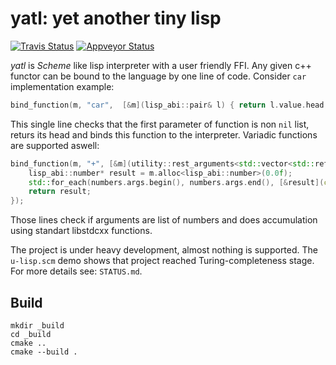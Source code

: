 # yatl: yet another tiny lisp
[![Travis Status](https://travis-ci.org/ivaigult/yatl.svg?branch=master)](https://travis-ci.org/ivaigult/yatl)
[![Appveyor Status](https://ci.appveyor.com/api/projects/status/github/ivaigult/yatl?svg=true)](https://ci.appveyor.com/project/ivaigult/yatl/branch/master)

_yatl_ is _Scheme_ like lisp interpreter with a user friendly FFI. Any given c++ functor can be bound to the language by one line of code. Consider `car` implementation example:
```c++
bind_function(m, "car",  [&m](lisp_abi::pair& l) { return l.value.head; });
```

This single line checks that the first parameter of function is non `nil` list, returs its head and binds this function to the interpreter. Variadic functions are supported aswell:
```c++
bind_function(m, "+", [&m](utility::rest_arguments<std::vector<std::reference_wrapper<lisp_abi::number> > > numbers) {
    lisp_abi::number* result = m.alloc<lisp_abi::number>(0.0f);
    std::for_each(numbers.args.begin(), numbers.args.end(), [&result](const lisp_abi::number& n) { result->value += n.value; });
    return result;
});
```
Those lines check if arguments are list of numbers and does accumulation using standart libstdcxx functions.

The project is under heavy development, almost nothing is supported. The `u-lisp.scm` demo shows that project reached Turing-completeness stage. For more details see: `STATUS.md`.

## Build
```
mkdir _build
cd _build
cmake ..
cmake --build .
```
